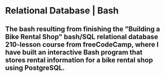 # Relational Database | Bash
## The bash resulting from finishing the "Building a Bike Rental Shop" bash/SQL relational database 210-lesson course from freeCodeCamp, where I have built an interactive Bash program that stores rental information for a bike rental shop using PostgreSQL.
